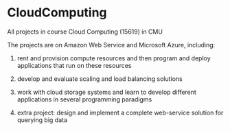 # CloudComputing
All projects in course Cloud Computing (15619) in CMU

The projects are on Amazon Web Service and Microsoft Azure, including:

  1. rent and provision compute resources and then program and deploy applications that run on these resources

  2. develop and evaluate scaling and load balancing solutions
  
  3. work with cloud storage systems and learn to develop different applications in several programming paradigms
  
  4. extra project: design and implement a complete web-service solution for querying big data
